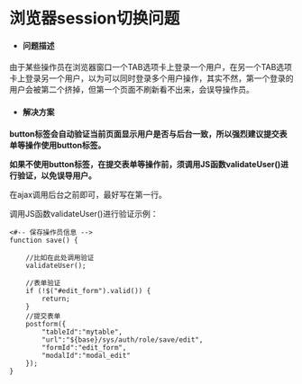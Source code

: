 # 浏览器session切换问题

* #### 问题描述

由于某些操作员在浏览器窗口一个TAB选项卡上登录一个用户，在另一个TAB选项卡上登录另一个用户，以为可以同时登录多个用户操作，其实不然，第一个登录的用户会被第二个挤掉，但第一个页面不刷新看不出来，会误导操作员。

* #### **解决方案**

**button标签会自动验证当前页面显示用户是否与后台一致，所以强烈建议提交表单等操作使用button标签。**

**如果不使用button标签，在提交表单等操作前，须调用JS函数validateUser\(\)进行验证，以免误导用户。**

在ajax调用后台之前即可，最好写在第一行。

调用JS函数validateUser\(\)进行验证示例：

```
<#-- 保存操作员信息 -->
function save() {

    //比如在此处调用验证
    validateUser();

    //表单验证
    if (!$("#edit_form").valid()) {
        return;
    }
    //提交表单
    postform({
        "tableId":"mytable",
        "url":"${base}/sys/auth/role/save/edit",
        "formId":"edit_form",
        "modalId":"modal_edit"
    });
}
```



